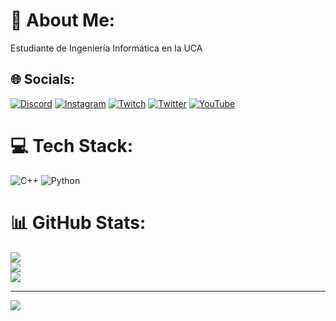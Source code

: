 # 💫 About Me:
Estudiante de Ingeniería Informática en la UCA


## 🌐 Socials:
[![Discord](https://img.shields.io/badge/Discord-%237289DA.svg?logo=discord&logoColor=white)](https://discord.gg/Massru#1832) [![Instagram](https://img.shields.io/badge/Instagram-%23E4405F.svg?logo=Instagram&logoColor=white)](https://instagram.com/mass_ru) [![Twitch](https://img.shields.io/badge/Twitch-%239146FF.svg?logo=Twitch&logoColor=white)](https://twitch.tv/massru) [![Twitter](https://img.shields.io/badge/Twitter-%231DA1F2.svg?logo=Twitter&logoColor=white)](https://twitter.com/angelmassruiz) [![YouTube](https://img.shields.io/badge/YouTube-%23FF0000.svg?logo=YouTube&logoColor=white)](https://youtube.com/@angelmassruiz) 

# 💻 Tech Stack:
![C++](https://img.shields.io/badge/c++-%2300599C.svg?style=plastic&logo=c%2B%2B&logoColor=white) ![Python](https://img.shields.io/badge/python-3670A0?style=plastic&logo=python&logoColor=ffdd54)
# 📊 GitHub Stats:
![](https://github-readme-stats.vercel.app/api?username=Massru&theme=tokyonight&hide_border=true&include_all_commits=false&count_private=false)<br/>
![](https://github-readme-streak-stats.herokuapp.com/?user=Massru&theme=tokyonight&hide_border=true)<br/>
![](https://github-readme-stats.vercel.app/api/top-langs/?username=Massru&theme=tokyonight&hide_border=true&include_all_commits=false&count_private=false&layout=compact)

---
[![](https://visitcount.itsvg.in/api?id=Massru&icon=5&color=6)](https://visitcount.itsvg.in)

<!-- Proudly created with GPRM ( https://gprm.itsvg.in ) -->